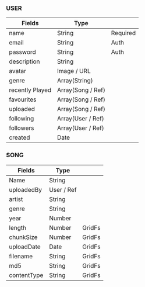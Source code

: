 ### USER

| Fields                | Type                  |            |
| --------------------- | --------------------- | ---------- |
| name                  | String                | Required
| email                 | String                | Auth
| password              | String                | Auth
| description           | String                
| avatar                | Image / URL
| genre                 | Array(String)
| recently Played       | Array(Song / Ref)
| favourites            | Array(Song / Ref)
| uploaded              | Array(Song / Ref)
| following             | Array(User / Ref)
| followers             | Array(User / Ref)
| created               | Date


### SONG
| Fields                | Type                  |        |
| --------------------- | --------------------- | ------ |
| Name                  | String
| uploadedBy            | User / Ref
| artist                | String
| genre                 | String
| year                  | Number
| length                | Number                | GridFs
| chunkSize             | Number                | GridFs
| uploadDate            | Date                  | GridFs
| filename              | String                | GridFs 
| md5                   | String                | GridFs
| contentType           | String                | GridFs
